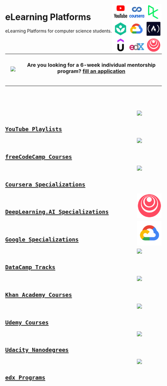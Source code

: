 <a href="/README.md"><img align="right" width="160" src="/logos/elearning-platforms.png"></img></a>

# eLearning Platforms
eLearning Platforms for computer science students.

<table>
    <tbody>
<tr>
<td align="center" width="10%"><a href="https://forms.gle/3rRZLvBtCusJZd6k9"><img src="https://github.com/cs-MohamedAyman/cs-MohamedAyman/blob/master/repos-icons/announcement.png" width="100%"></img></a></td>
<td align="center" width="90%"><h3>Are you looking for a 6-week individual mentorship program? <a href="https://forms.gle/3rRZLvBtCusJZd6k9">fill an application</a></h3><br></td>
</tr>
    </tbody>
</table>

<br><br><br>

<a href="/youtube-playlists/README.md"><img align="right" width="80" src="/logos/youtube.png"></img></a>
<br>

## [`YouTube Playlists`](/youtube-playlists/README.md)

<a href="/freecodecamp-courses/README.md"><img align="right" width="80" src="/logos/freecodecamp.png"></img></a>
<br>

## [`freeCodeCamp Courses`](/freecodecamp-courses/README.md)

<a href="/coursera-specializations/README.md"><img align="right" width="80" src="/logos/coursera.png"></img></a>
<br>

## [`Coursera Specializations`](/coursera-specializations/README.md)

<a href="/deeplearningai-specializations/README.md"><img align="right" width="80" src="/logos/deeplearningai.png"></img></a>
<br>

## [`DeepLearning.AI Specializations`](/deeplearningai-specializations/README.md)

<a href="/google-specializations/README.md"><img align="right" width="80" src="/logos/google-cloud.png"></img></a>
<br>

## [`Google Specializations`](/google-specializations/README.md)

<a href="/datacamp-tracks/README.md"><img align="right" width="80" src="/logos/datacamp.png"></img></a>
<br>

## [`DataCamp Tracks`](/datacamp-tracks/README.md)

<a href="/khanacademy-courses/README.md"><img align="right" width="80" src="/logos/khanacademy.png"></img></a>
<br>

## [`Khan Academy Courses`](/khanacademy-courses/README.md)

<a href="/udemy-courses/README.md"><img align="right" width="80" src="/logos/udemy.png"></img></a>
<br>

## [`Udemy Courses`](/udemy-courses/README.md)

<a href="/udacity-nanodegrees/README.md"><img align="right" width="80" src="/logos/udacity.png"></img></a>
<br>

## [`Udacity Nanodegrees`](/udacity-nanodegrees/README.md)

<a href="/edx-programs/README.md"><img align="right" width="80" src="/logos/edx.png"></img></a>
<br>

## [`edx Programs`](/edx-programs/README.md)
